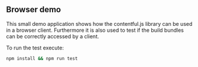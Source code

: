 ## Browser demo

This small demo application shows how the contentful.js library can be used in a browser client.
Furthermore it is also used to test if the build bundles can be correctly accessed by a client.

To run the test execute:

```sh
npm install && npm run test
```
